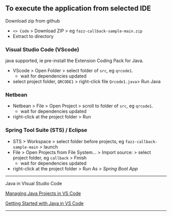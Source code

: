 ## To execute the application from selected IDE
Download zip from github 
- `<> Code` > Download ZIP > eg `fazz-callback-sample-main.zip`
- Extract to directory

### Visual Studio Code (VScode)
java supported, ie pre-install the Extension Coding Pack for Java. 
- VScode > Open Folder > select folder of `src`, eg `qrcode1`.
	- wait for dependencies updated
- select project folder, `QRCODE1` > right-click file `Qrcode1.java`> Run Java

### Netbean
- Netbean > File > Open Project > scroll to folder of `src`,  eg `qrcode1`.
	- wait for dependencies updated
- right-click at the project folder > Run

### Spring Tool Suite (STS) / Eclipse
- STS > Workspace > select folder before projects, eg `fazz-callback-sample-main` > launch
- File > Open Projects from File System... > Import source: > select project folder, eg `callback` > Finish
	- wait for dependencies updated
- right-click at the project folder > Run As > *Spring Boot App*

---
Java in VIsual Studio Code

[Managing Java Projects in VS Code](https://code.visualstudio.com/docs/java/java-project)

[Getting Started with Java in VS Code](https://code.visualstudio.com/docs/java/java-tutorial)


---
